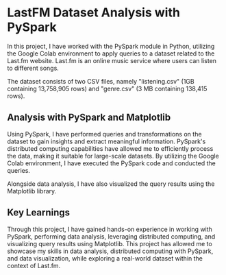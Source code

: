 # LastFM Dataset Analysis with PySpark

In this project, I have worked with the PySpark module in Python, utilizing the Google Colab environment to apply queries to a dataset related to the Last.fm website. Last.fm is an online music service where users can listen to different songs. 

The dataset consists of two CSV files, namely "listening.csv" (1GB containing 13,758,905 rows) and "genre.csv" (3 MB containing 138,415 rows).

## Analysis with PySpark and Matplotlib

Using PySpark, I have performed queries and transformations on the dataset to gain insights and extract meaningful information. PySpark's distributed computing capabilities have allowed me to efficiently process the data, making it suitable for large-scale datasets. By utilizing the Google Colab environment, I have executed the PySpark code and conducted the queries.

Alongside data analysis, I have also visualized the query results using the Matplotlib library.

## Key Learnings

Through this project, I have gained hands-on experience in working with PySpark, performing data analysis, leveraging distributed computing, and visualizing query results using Matplotlib. This project has allowed me to showcase my skills in data analysis, distributed computing with PySpark, and data visualization, while exploring a real-world dataset within the context of Last.fm.
